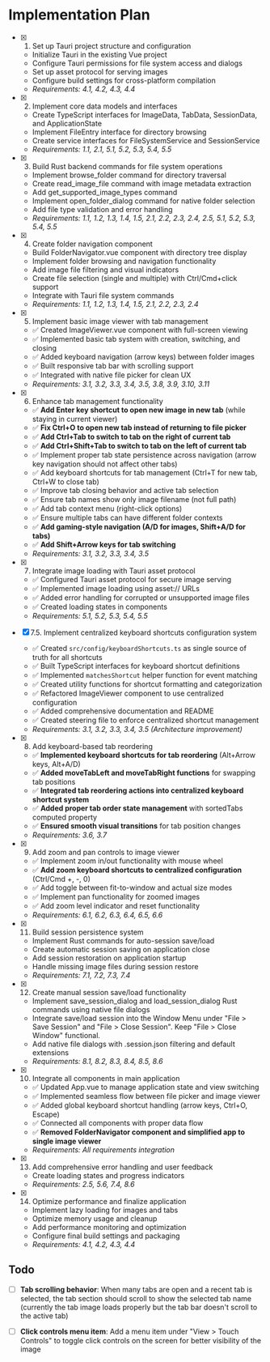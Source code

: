 # Implementation Plan

- [x] 1. Set up Tauri project structure and configuration
  - Initialize Tauri in the existing Vue project
  - Configure Tauri permissions for file system access and dialogs
  - Set up asset protocol for serving images
  - Configure build settings for cross-platform compilation
  - _Requirements: 4.1, 4.2, 4.3, 4.4_

- [x] 2. Implement core data models and interfaces
  - Create TypeScript interfaces for ImageData, TabData, SessionData, and ApplicationState
  - Implement FileEntry interface for directory browsing
  - Create service interfaces for FileSystemService and SessionService
  - _Requirements: 1.1, 2.1, 5.1, 5.2, 5.3, 5.4, 5.5_

- [x] 3. Build Rust backend commands for file system operations
  - Implement browse_folder command for directory traversal
  - Create read_image_file command with image metadata extraction
  - Add get_supported_image_types command
  - Implement open_folder_dialog command for native folder selection
  - Add file type validation and error handling
  - _Requirements: 1.1, 1.2, 1.3, 1.4, 1.5, 2.1, 2.2, 2.3, 2.4, 2.5, 5.1, 5.2, 5.3, 5.4, 5.5_

- [x] 4. Create folder navigation component
  - Build FolderNavigator.vue component with directory tree display
  - Implement folder browsing and navigation functionality
  - Add image file filtering and visual indicators
  - Create file selection (single and multiple) with Ctrl/Cmd+click support
  - Integrate with Tauri file system commands
  - _Requirements: 1.1, 1.2, 1.3, 1.4, 1.5, 2.1, 2.2, 2.3, 2.4_

- [x] 5. Implement basic image viewer with tab management
  - ✅ Created ImageViewer.vue component with full-screen viewing
  - ✅ Implemented basic tab system with creation, switching, and closing
  - ✅ Added keyboard navigation (arrow keys) between folder images
  - ✅ Built responsive tab bar with scrolling support
  - ✅ Integrated with native file picker for clean UX
  - _Requirements: 3.1, 3.2, 3.3, 3.4, 3.5, 3.8, 3.9, 3.10, 3.11_

- [x] 6. Enhance tab management functionality
  - ✅ **Add Enter key shortcut to open new image in new tab** (while staying in current viewer)
  - ✅ **Fix Ctrl+O to open new tab instead of returning to file picker**
  - ✅ **Add Ctrl+Tab to switch to tab on the right of current tab**
  - ✅ **Add Ctrl+Shift+Tab to switch to tab on the left of current tab**
  - ✅ Implement proper tab state persistence across navigation (arrow key navigation should not affect other tabs)
  - ✅ Add keyboard shortcuts for tab management (Ctrl+T for new tab, Ctrl+W to close tab)
  - ✅ Improve tab closing behavior and active tab selection
  - ✅ Ensure tab names show only image filename (not full path)
  - ✅ Add tab context menu (right-click options)
  - ✅ Ensure multiple tabs can have different folder contexts
  - ✅ **Add gaming-style navigation (A/D for images, Shift+A/D for tabs)**
  - ✅ **Add Shift+Arrow keys for tab switching**
  - _Requirements: 3.1, 3.2, 3.3, 3.4, 3.5_

- [x] 7. Integrate image loading with Tauri asset protocol
  - ✅ Configured Tauri asset protocol for secure image serving
  - ✅ Implemented image loading using asset:// URLs
  - ✅ Added error handling for corrupted or unsupported image files
  - ✅ Created loading states in components
  - _Requirements: 5.1, 5.2, 5.3, 5.4, 5.5_

- [x] 7.5. Implement centralized keyboard shortcuts configuration system
  - ✅ Created `src/config/keyboardShortcuts.ts` as single source of truth for all shortcuts
  - ✅ Built TypeScript interfaces for keyboard shortcut definitions
  - ✅ Implemented `matchesShortcut` helper function for event matching
  - ✅ Created utility functions for shortcut formatting and categorization
  - ✅ Refactored ImageViewer component to use centralized configuration
  - ✅ Added comprehensive documentation and README
  - ✅ Created steering file to enforce centralized shortcut management
  - _Requirements: 3.1, 3.2, 3.3, 3.4, 3.5 (Architecture improvement)_

- [x] 8. Add keyboard-based tab reordering
  - ✅ **Implemented keyboard shortcuts for tab reordering** (Alt+Arrow keys, Alt+A/D)
  - ✅ **Added moveTabLeft and moveTabRight functions** for swapping tab positions
  - ✅ **Integrated tab reordering actions into centralized keyboard shortcut system**
  - ✅ **Added proper tab order state management** with sortedTabs computed property
  - ✅ **Ensured smooth visual transitions** for tab position changes
  - _Requirements: 3.6, 3.7_

- [x] 9. Add zoom and pan controls to image viewer
  - ✅ Implement zoom in/out functionality with mouse wheel
  - ✅ **Add zoom keyboard shortcuts to centralized configuration** (Ctrl/Cmd +, -, 0)
  - ✅ Add toggle between fit-to-window and actual size modes
  - ✅ Implement pan functionality for zoomed images
  - ✅ Add zoom level indicator and reset functionality
  - _Requirements: 6.1, 6.2, 6.3, 6.4, 6.5, 6.6_

- [x] 11. Build session persistence system
  - Implement Rust commands for auto-session save/load
  - Create automatic session saving on application close
  - Add session restoration on application startup
  - Handle missing image files during session restore
  - _Requirements: 7.1, 7.2, 7.3, 7.4_

- [x] 12. Create manual session save/load functionality
  - Implement save_session_dialog and load_session_dialog Rust commands using native file dialogs
  - Integrate save/load session into the Window Menu under "File > Save Session" and "File > Close Session". Keep "File > Close Window" functional.
  - Add native file dialogs with .session.json filtering and default extensions
  - _Requirements: 8.1, 8.2, 8.3, 8.4, 8.5, 8.6_

- [x] 10. Integrate all components in main application
  - ✅ Updated App.vue to manage application state and view switching
  - ✅ Implemented seamless flow between file picker and image viewer
  - ✅ Added global keyboard shortcut handling (arrow keys, Ctrl+O, Escape)
  - ✅ Connected all components with proper data flow
  - ✅ **Removed FolderNavigator component and simplified app to single image viewer**
  - _Requirements: All requirements integration_

- [x] 13. Add comprehensive error handling and user feedback
  - Create loading states and progress indicators
  - _Requirements: 2.5, 5.6, 7.4, 8.6_

- [x] 14. Optimize performance and finalize application
  - Implement lazy loading for images and tabs
  - Optimize memory usage and cleanup
  - Add performance monitoring and optimization
  - Configure final build settings and packaging
  - _Requirements: 4.1, 4.2, 4.3, 4.4_
  
## Todo

- [ ] **Tab scrolling behavior**: When many tabs are open and a recent tab is selected, the tab section should scroll to show the selected tab name (currently the tab image loads properly but the tab bar doesn't scroll to the active tab)

- [ ] **Click controls menu item**: Add a menu item under "View > Touch Controls" to toggle click controls on the screen for better visibility of the image